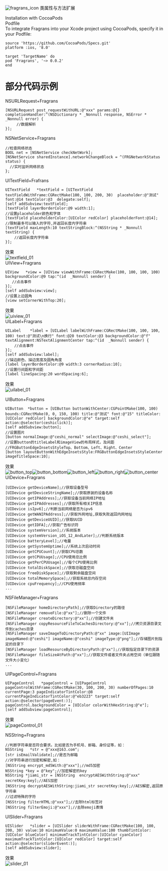![fragrans_icon](https://github.com/chadhea/Fragrans_image/blob/master/fragrans_icon.png)
类属性与方法扩展

Installation with CocoaPods  
Podfile  
To integrate Fragrans into your Xcode project using CocoaPods, specify it in your Podfile:  
```
source 'https://github.com/CocoaPods/Specs.git'
platform :ios, '8.0'

target 'TargetName' do
pod 'Fragrans', '~> 0.0.2'
end
```  
部分代码示例  
=

NSURLRequest+Fragrans  
```
[NSURLRequest post_requestWithURL:@"xxx" params:@{} completionHandler:^(NSDictionary * _Nonnull response, NSError * _Nonnull error) {
     //数据解析
}];
```  
NSNetService+Fragrans  
```
//检查网络状态
BOOL net = [NSNetService checkNetWork];
[NSNetService sharedInstance].networkChangeBlock = ^(FRGNetworkStatus status) {
  //实时监听网络状态
};
```
UITextField+Frafrans   
```
UITextField   *textField = [UITextField textFieldWithFrame:CGRectMake(100, 100, 200, 30)  placeholder:@"测试" font:@14 textColor:@3  delegate:self];
[self addSubview:textField];
[textField layerBorderColor:@9 width:1];
//设置placeholder颜色和字体
[textField placeholderColor:[UIColor redColor] placeholderFont:@14];
//限制最多可以输入的字符,并返回长度内字符串
[textField maxLength:10 textStringBlock:^(NSString * _Nonnull textString) {
    //返回长度内字符串
}];
```  
效果  
![textfield_01](https://github.com/chadhea/Fragrans_image/blob/master/UITextField/textfield_01.gif)  
UIView+Fragrans  
```
UIView   *view = [UIView viewWithFrame:CGRectMake(100, 100, 100, 100) backgroundColor:@9 tap:^(id  _Nonnull sender) {
   //点击事件
}];
[self addSubview:view];
//设置上边圆角
[view setCornerWithTop:20];
```
效果  
![uiview_01](https://github.com/chadhea/Fragrans_image/blob/master/UIView/uiview_01.png)  
UILabel+Fragrans  
```
UILabel    *label = [UILabel labelWithFrame:CGRectMake(100, 100, 100, 100) text:@"测试\n换行" font:@20 textColor:@3 backgroundColor:@"f" textAlignment:NSTextAlignmentCenter tap:^(id  _Nonnull sender) {
    //点击事件
}];
[self addSubview:label];
//描边颜色、描边宽度及圆角角度
[label layerBorderColor:@9 width:3 cornerRadius:10];
//设置行间距和字间距
[label lineSpacing:20 wordSpacing:6];
```
效果  
![uilabel_01](https://github.com/chadhea/Fragrans_image/blob/master/UILabel/uilabel_01.png)  

UIButton+Fragrans  
```
UIButton  *button = [UIButton buttonWithCenter:CGPointMake(100, 100) bounds:CGRectMake(0, 0, 150, 100) title:@"测试" font:@"15" titleColor:[UIColor redColor] backgroundColor:@"e" target:self action:@selector(ceshiclick)];
[self addSubview:button];
//设置图片
[button normalImage:@"ceshi_normal" selectImage:@"ceshi_select"];
//设置button的titleLabel和imageView的布局样式，及间距
//FRGButtonEdgeInsetsStyleTop、Bottom、Left、Right、Center
[button layoutButtonWithEdgeInsetsStyle:FRGButtonEdgeInsetsStyleCenter imageTitleSpace:10];
```  
效果  
![button_top](https://github.com/chadhea/Fragrans_image/blob/master/UIButton/button_top.png)![button_bottom](https://github.com/chadhea/Fragrans_image/blob/master/UIButton/button_bottom.png)![button_left](https://github.com/chadhea/Fragrans_image/blob/master/UIButton/button_left.png)![button_right](https://github.com/chadhea/Fragrans_image/blob/master/UIButton/button_right.png)![button_center](https://github.com/chadhea/Fragrans_image/blob/master/UIButton/button_center.png)  
UIDevice+Fragrans  
```
[UIDevice getDeviceName];//获取设备型号  
[UIDevice getDeviceStringName];//获取原装的设备名称  
[UIDevice getIPAddress];//获取设备当前网络IP地址  
[UIDevice getIPAddresses];//获取所有相关IP信息  
[UIDevice isIpv6];//判断当前网络是否为ipv6  
[UIDevice getWANIPAddress];//获取外网地址,获取失败返回内网地址  
[UIDevice getDeviceUUID];//获取UUID  
[UIDevice getIDFA];//获取广告标识符  
[UIDevice systemVersion];//系统版本  
[UIDevice systemVersion_iOS_12_AndLater];//判断系统版本  
[UIDevice batteryLevel];//电量  
[UIDevice getSystemUptime];//系统上次启动时间  
[UIDevice getCPUCount];//获取CPU总数  
[UIDevice getCPUUsage];//CPU使用总比例  
[UIDevice getPerCPUUsage];//每个CPU使用比例  
[UIDevice totalDiskSpace];//获取总磁盘空间  
[UIDevice freeDiskSpace];//获取剩余磁盘空间  
[UIDevice totalMemorySpace];//获取系统总内存空间  
[UIDevice cpuFrequency];//CPU使用频率  
...
```  
NSFileManager+Fragrans  
```
[NSFileManager homeDirectoryPath];//获取Directory的路径  
[NSFileManager removeFile:@"xx"];//删除一个文件  
[NSFileManager createDirectory:@"xx"];//创建文件夹  
[NSFileManager copyResourceFileToCachesDirectory:@"xx"];//拷贝资源目录文件到caches目录  
[NSFileManager saveImageToDirectoryPath:@"xx" image:[UIImage imageNamed:@"ceshi"] imageName:@"ceshi" imageType:@"png"];//存储图片到指定的目录下  
[NSFileManager loadResourceByDirectoryPath:@"xx"];//获取指定目录下的资源  
[NSFileManager fileSizeAtPath:@"xx"];//获取文件或者文件夹占用空间（单位跟随文件大小变化）  
...
```  
UIPageControl+Fragrans  
```
UIPageControl   *pageControl = [UIPageControl pageControlWithFrame:CGRectMake(30, 100, 200, 30) numberOfPages:10 currentPage:3 pageIndicatorTintColor:@8 currentPageIndicatorTintColor:@"eb3223" target:self action:@selector(pageEvent:)];
pageControl.backgroundColor = [UIColor colorWithHexString:@"e"];
[self addSubview:pageControl];
```  
效果  
![pageControl_01](https://github.com/chadhea/Fragrans_image/blob/master/UIPageControl/pageControl_01.png)  

NSString+Fragrans  
```
//判断字符串是否符合要求。比如是否为手机号、邮箱、身份证等，如：
NSString   *str = @"xxx@163.com";
[str isEmailValidate];//是否为邮箱
//对字符串进行加密和解密,如：
[NSString encrypt_md5With:@"xxx"];//md5加密
NSString *key = @"key";//加密解密的key
NSString *jiami_str = [NSString  encryptAESWithString:@"xxx" secretKey:key];//AES加密
[NSString decryptAESWithString:jiami_str secretKey:key];//AES解密,返回原字符串
//过滤特殊的字符
[NSString filterHTML:@"xxx"];//去除html标签对
[NSString filterEmoji:@"xxx"];//去除emoji表情
```   
UISlider+Fragrans  
```
UISlider   *slider = [UISlider sliderWithFrame:CGRectMake(100, 100, 200, 30) value:10 minimumValue:0 maximumValue:100 thumbTintColor:[UIColor blueColor] minimumTrackTintColor:[UIColor cyanColor] maximumTrackTintColor:[UIColor redColor] target:self action:@selector(sliderEvent:)];
[self addSubview:slider];
```  
效果  
![slider_01](https://github.com/chadhea/Fragrans_image/blob/master/UISlider/slider_01.png)  








